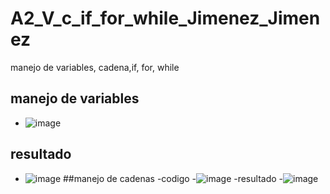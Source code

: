 # A2_V_c_if_for_while_Jimenez_Jimenez
manejo de variables, cadena,if, for, while
## manejo de variables
- ![image](https://github.com/user-attachments/assets/99ee0624-b634-4fb7-a6db-599cc8c5aa77)
## resultado
- ![image](https://github.com/user-attachments/assets/e36de057-e499-440c-a929-45aaf75c21a3)
##manejo de cadenas
-codigo
-![image](https://github.com/user-attachments/assets/5df8d205-cb43-441e-9d5a-3c5f0871fc04)
-resultado
-![image](https://github.com/user-attachments/assets/5255a248-ca8a-4e2d-87e5-a113599d7806)
